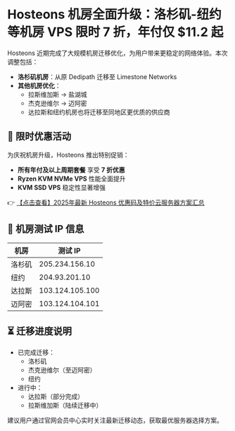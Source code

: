 # Hosteons 机房全面升级：洛杉矶-纽约等机房 VPS 限时 7 折，年付仅 $11.2 起

Hosteons 近期完成了大规模机房迁移优化，为用户带来更稳定的网络体验。本次调整包括：

- **洛杉矶机房**：从原 Dedipath 迁移至 Limestone Networks
- **其他机房优化**：
  - 拉斯维加斯 → 盐湖城
  - 杰克逊维尔 → 迈阿密
  - 达拉斯和纽约机房也将迁移至同地区更优质的供应商

## 🚀 限时优惠活动

为庆祝机房升级，Hosteons 推出特别促销：

- **所有年付及以上周期套餐** 享受 **7 折优惠**
- **Ryzen KVM NVMe VPS** 性能全面提升
- **KVM SSD VPS** 稳定性显著增强

👉 [【点击查看】2025年最新 Hosteons 优惠码及特价云服务器方案汇总](https://bit.ly/hosteons)

## 📍 机房测试 IP 信息

| 机房   | 测试 IP         |
|--------|-----------------|
| 洛杉矶 | 205.234.156.10  |
| 纽约   | 204.93.201.10   |
| 达拉斯 | 103.124.105.100 |
| 迈阿密 | 103.124.104.101 |

## ⏳ 迁移进度说明

- 已完成迁移：
  - 洛杉矶
  - 杰克逊维尔（至迈阿密）
  - 纽约
- 进行中：
  - 达拉斯（部分完成）
  - 拉斯维加斯（陆续迁移中）

建议用户通过官网会员中心实时关注最新迁移动态，获取最优服务器选择方案。